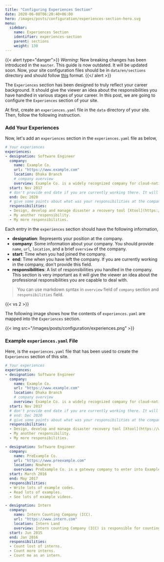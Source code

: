 ```yaml
---
title: "Configuring Experiences Section"
date: 2020-06-08T06:20:40+06:00
hero: /images/posts/configuration/experiences-section-hero.svg
menu:
  sidebar:
    name: Experiences Section
    identifier: experiences-section
    parent: sections
    weight: 130
---
```


{{< alert type="danger">}}
 *Warning:* New breaking changes has been introduced in the `master`. This guide is now outdated. It will be updated soon. Now, your site configuration files should be in `data/en/sections` directory and should follow [this](https://github.com/hugo-toha/hugo-toha.github.io/tree/master/data/en/sections) format.
{{</ alert >}}

The `Experiences` section has been designed to truly reflect your career background. It should give the viewer an idea about the responsibilities you have handled in various stages of your career. In this post, we are going to configure the `Experiences` section of your site.

At first, create an `experiences.yaml` file in the `data` directory of your site. Then, follow the following instruction.

### Add Your Experiences

Now, let's add an `experiences` section in the `experiences.yaml` file as below,

```yaml
# Your experiences
experiences:
- designation: Software Engineer
  company:
    name: Example Co.
    url: "https://www.example.com"
    location: Dhaka Branch
    # company overview
    overview: Example Co. is a widely recognized company for cloud-native development. It builds tools for Kubernetes.
  start: Nov 2017
  # don't provide end date if you are currently working there. It will be replaced by "Present"
  end: Dec 2020
  # give some points about what was your responsibilities at the company.
  responsibilities:
  - Design, develop and manage disaster a recovery tool [Xtool](https://www.example.com) that backup Kubernetes volumes, databases, and cluster's resource definition.
  - My another responsibility.
  - My more responsibilities.
```

Each entry in the `experiences` section should have the following information,

- **designation**: Represents your position at the company.
- **company**: Some information about your company. You should provide `name`, `url`, `location`, and a brief `overview` of the company.
- **start**: Time when you had joined the company.
- **end**: Time when you have left the company. If you are currently working in the company, don't provide this field.
- **responsibilities**: A list of responsibilities you handled in the company. This section is very important as it will give the viewer an idea about the professional responsibilities you are capable to deal with.

> You can use markdown syntax in `overview` field of `company` section and `responsibilities` field.

{{< vs 2 >}}

The following image shows how the contents of `experiences.yaml` are mapped into the `Experiences` section.

{{< img src="/images/posts/configuration/experiences.png" >}}

### Example `experiences.yaml` File

Here, is the `experiences.yaml` file that has been used to create the `Experiences` section of this site.

```yaml
# Your experiences
experiences:
- designation: Software Engineer
  company:
    name: Example Co.
    url: "https://www.example.com"
    location: Dhaka Branch
    # company overview
    overview: Example Co. is a widely recognized company for cloud-native development. It builds tools for Kubernetes.
  start: Nov 2017
  # don't provide end date if you are currently working there. It will be replaced by "Present"
  # end: Dec 2020
  # give some points about what was your responsibilities at the company.
  responsibilities:
  - Design, develop and manage disaster recovery tool [Xtool](https://www.example.com) that backup Kubernetes volumes, databases, and cluster's resource definition.
  - My another responsibility.
  - My more responsibilities.

- designation: Software Engineer
  company:
    name: PreExample Co.
    url: "https://www.preexample.com"
    location: Nowhere
    overview: PreExample Co. is a gateway company to enter into Example co. So, nothing special here.
  start: March 2016
  end: May 2017
  responsibilities:
  - Write lots of example codes.
  - Read lots of examples.
  - See lots of example videos.

- designation: Intern
  company:
    name: Intern Counting Company (ICC).
    url: "https://www.intern.com"
    location: Intern Land
    overview: Intern counting Company (ICC) is responsible for counting worldwide intern Engineers.
  start: Jun 2015
  end: Jan 2016
  responsibilities:
  - Count lost of interns.
  - Count more interns.
  - Count me as an intern.
```
